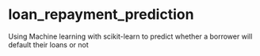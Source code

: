 # loan_repayment_prediction
Using Machine learning with scikit-learn to predict whether a borrower will default their loans or not 
